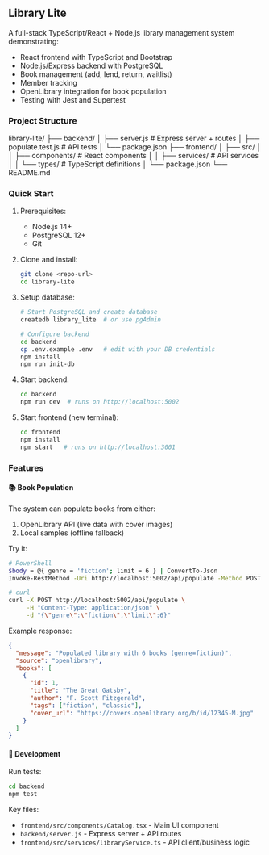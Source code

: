 ## Library Lite

A full-stack TypeScript/React + Node.js library management system demonstrating:

- React frontend with TypeScript and Bootstrap
- Node.js/Express backend with PostgreSQL
- Book management (add, lend, return, waitlist)
- Member tracking
- OpenLibrary integration for book population
- Testing with Jest and Supertest

### Project Structure
  library-lite/
├── backend/
│   ├── server.js          # Express server + routes
│   ├── populate.test.js   # API tests
│   └── package.json
├── frontend/
│   ├── src/
│   │   ├── components/    # React components
│   │   ├── services/      # API services
│   │   └── types/         # TypeScript definitions
│   └── package.json
└── README.md

### Quick Start

1. Prerequisites:

   - Node.js 14+
   - PostgreSQL 12+
   - Git

2. Clone and install:

   ```bash
   git clone <repo-url>
   cd library-lite
   ```

3. Setup database:

   ```bash
   # Start PostgreSQL and create database
   createdb library_lite  # or use pgAdmin

   # Configure backend
   cd backend
   cp .env.example .env   # edit with your DB credentials
   npm install
   npm run init-db
   ```

4. Start backend:

   ```bash
   cd backend
   npm run dev  # runs on http://localhost:5002
   ```

5. Start frontend (new terminal):
   ```bash
   cd frontend
   npm install
   npm start   # runs on http://localhost:3001
   ```

### Features

#### 📚 Book Population

The system can populate books from either:

1. OpenLibrary API (live data with cover images)
2. Local samples (offline fallback)

Try it:

```bash
# PowerShell
$body = @{ genre = 'fiction'; limit = 6 } | ConvertTo-Json
Invoke-RestMethod -Uri http://localhost:5002/api/populate -Method POST -Body $body -ContentType 'application/json'

# curl
curl -X POST http://localhost:5002/api/populate \
     -H "Content-Type: application/json" \
     -d "{\"genre\":\"fiction\",\"limit\":6}"
```

Example response:

```json
{
  "message": "Populated library with 6 books (genre=fiction)",
  "source": "openlibrary",
  "books": [
    {
      "id": 1,
      "title": "The Great Gatsby",
      "author": "F. Scott Fitzgerald",
      "tags": ["fiction", "classic"],
      "cover_url": "https://covers.openlibrary.org/b/id/12345-M.jpg"
    }
  ]
}
```

#### 🧪 Development

Run tests:

```bash
cd backend
npm test
```

Key files:

- `frontend/src/components/Catalog.tsx` - Main UI component
- `backend/server.js` - Express server + API routes
- `frontend/src/services/libraryService.ts` - API client/business logic



